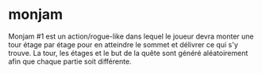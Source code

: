 # monjam

Monjam #1 est un action/rogue-like dans lequel le joueur devra monter une tour étage par étage pour en atteindre le sommet et délivrer ce qui s'y trouve. La tour, les étages et le but de la quête sont généré aléatoirement afin que chaque partie soit différente.
